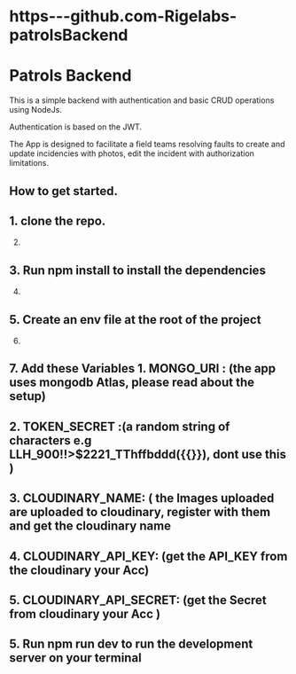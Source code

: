 # https---github.com-Rigelabs-patrolsBackend
# Patrols Backend
This is a simple backend with authentication and basic CRUD operations using NodeJs. 

 Authentication is based on the JWT. 

The App is designed to facilitate a field teams resolving faults to create and update incidencies with photos, edit the incident with authorization limitations.

## How to get started.
## 1. clone the repo.
2. 
## 3.  Run  npm install   to  install the dependencies
4.  
## 5.   Create an env file at the root of the project
6.  
## 7.  Add these Variables 1.  MONGO_URI : (the app uses mongodb Atlas, please read about the setup)
  ##                        2. TOKEN_SECRET :(a random string of characters e.g LLH_900!!>$2221_TThffbddd({{}}), dont use this )
  ##                       3. CLOUDINARY_NAME: ( the Images uploaded are uploaded to cloudinary, register with them and get the cloudinary name
  ##                      4. CLOUDINARY_API_KEY: (get the API_KEY from the cloudinary your Acc)
  ##                      5. CLOUDINARY_API_SECRET: (get the Secret from cloudinary your Acc )
                           
## 5.  Run npm run dev   to run the development server on your terminal
